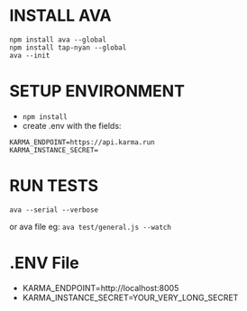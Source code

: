 # INSTALL AVA
```
npm install ava --global 
npm install tap-nyan --global
ava --init
```

# SETUP ENVIRONMENT
* `npm install`
* create .env with the fields:
```
KARMA_ENDPOINT=https://api.karma.run
KARMA_INSTANCE_SECRET=
```

# RUN TESTS
`ava --serial --verbose`

or ava file eg:
`ava test/general.js --watch`


# .ENV File
* KARMA_ENDPOINT=http://localhost:8005
* KARMA_INSTANCE_SECRET=YOUR_VERY_LONG_SECRET
